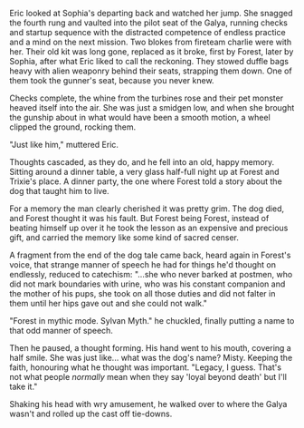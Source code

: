 Eric looked at Sophia's departing back and watched her jump. She snagged the fourth rung and vaulted into the pilot seat of the Galya, running checks and startup sequence with the distracted competence of endless practice and a mind on the next mission. Two blokes from fireteam charlie were with her. Their old kit was long gone, replaced as it broke, first by Forest, later by Sophia, after what Eric liked to call the reckoning. They stowed duffle bags heavy with alien weaponry behind their seats, strapping them down. One of them took the gunner's seat, because you never knew.

Checks complete, the whine from the turbines rose and their pet monster heaved itself into the air. She was just a smidgen low, and when she brought the gunship about in what would have been a smooth motion, a wheel clipped the ground, rocking them.

"Just like him," muttered Eric.

Thoughts cascaded, as they do, and he fell into an old, happy memory. Sitting around a dinner table, a very glass half-full night up at Forest and Trixie's place. A dinner party, the one where Forest told a story about the dog that taught him to live.

For a memory the man clearly cherished it was pretty grim. The dog died, and Forest thought it was his fault. But Forest being Forest, instead of beating himself up over it he took the lesson as an expensive and precious gift, and carried the memory like some kind of sacred censer.

A fragment from the end of the dog tale came back, heard again in Forest's voice, that strange manner of speech he had for things he'd thought on endlessly, reduced to catechism: "...she who never barked at postmen, who did not mark boundaries with urine, who was his constant companion and the mother of his pups, she took on all those duties and did not falter in them until her hips gave out and she could not walk."

"Forest in mythic mode. Sylvan Myth." he chuckled, finally putting a name to that odd manner of speech. 

Then he paused, a thought forming. His hand went to his mouth, covering a half smile. She was just like... what was the dog's name? Misty. Keeping the faith, honouring what he thought was important. "Legacy, I guess. That's not what people _normally_ mean when they say 'loyal beyond death' but I'll take it."

Shaking his head with wry amusement, he walked over to where the Galya wasn't and rolled up the cast off tie-downs.
